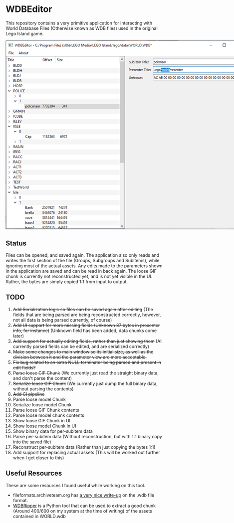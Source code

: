 # WDBEditor

This repository contains a very primitive application for interacting with World Database Files (Otherwise known as WDB files) used in the original Lego Island game.

<img src="res/img/Screenshot.png" style="max-width: 768px;" alt="A screenshot of the application."/>

## Status

Files can be opened, and saved again. The application also only reads and writes the first section of the file (Groups, Subgroups and Subitems), while ignoring most of the actual assets.
Any edits made to the parameters shown in the application are saved and can be read in back again.
The loose GIF chunk is currently not reconstructed yet, and is not yet visible in the UI. Rather, the bytes are simply copied 1:1 from input to output.

## TODO
1. ~~Add Serialization logic so files can be saved again after editing~~ (The fields that are being parsed are being reconstructed correctly, however, not all data is being parsed currently, of course)
2. ~~Add UI support for more missing fields (Unknown 37 bytes in presenter info, for instance)~~ (Unknown field has been added, data chunks come later)
3. ~~Add support for actually editing fields, rather than just showing them~~ (All currently parsed fields can be edited, and are serialized correctly)
4. ~~Make some changes to main window so its initial size, as well as the division between it and the parameter view are more acceptable.~~
5. ~~Fix bug related to an extra NULL terminator being parsed and present in edit fields?~~
6. ~~Parse loose GIF Chunk~~ (We currently just read the straight binary data, and don't parse the content)
7. ~~Serialize loose GIF Chunk~~ (We currently just dump the full binary data, without parsing the contents)
8. ~~Add CI pipeline~~
9. Parse loose model Chunk
10. Serialize loose model Chunk
11. Parse loose GIF Chunk contents
12. Parse loose model chunk contents
13. Show loose GIF Chunk in UI
14. Show loose model Chunk in UI
15. Show binary data for per-subitem data
16. Parse per-subitem data (Without reconstruction, but with 1:1 binary copy into the saved file)
17. Reconstruct per-subitem data (Rather than just copying the bytes 1:1)
18. Add support for replacing actual assets (This will be worked out further when I get closer to this)

## Useful Resources
These are some resources I found useful while working on this tool.

- fileformats.archiveteam.org has [a very nice write-up](http://fileformats.archiveteam.org/wiki/Lego_Island_World_Database) on the .wdb file format.
- [WDBRipper](https://github.com/LiamBrandt/WDBRipper/) is a Python tool that can be used to extract a good chunk (Around 400/600 on my system at the time of writing) of the assets contained in WORLD.wdb
